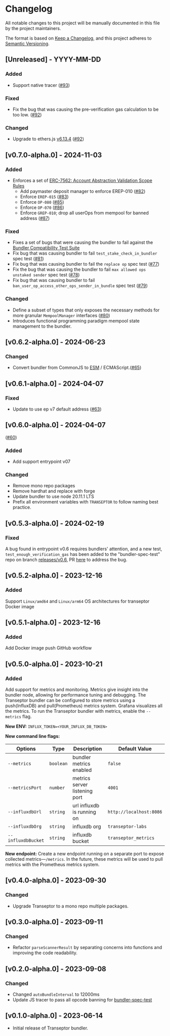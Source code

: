 # Changelog

All notable changes to this project will be manually documented in this file by the project maintainers.

The format is based on [Keep a Changelog](https://keepachangelog.com/en/1.1.0/),
and this project adheres to [Semantic Versioning](https://semver.org/spec/v2.0.0.html).

## [Unreleased] - YYYY-MM-DD

### Added

- Support native tracer ([#93](https://github.com/transeptorlabs/transeptor-bundler/pull/93))

### Fixed

- Fix the bug that was causing the pre-verification gas calculation to be too low. ([#92](https://github.com/transeptorlabs/transeptor-bundler/pull/92))

### Changed

- Upgrade to ethers.js [v6.13.4](https://github.com/ethers-io/ethers.js/releases/tag/v6.13.4) ([#92](https://github.com/transeptorlabs/transeptor-bundler/pull/92))

## [v0.7.0-alpha.0] - 2024-11-03

### Added

- Enforces a set of [ERC-7562: Account Abstraction Validation Scope Rules](https://eips.ethereum.org/EIPS/eip-7562)
  - Add paymaster deposit manager to enforce EREP-010 ([#82](https://github.com/transeptorlabs/transeptor-bundler/pull/82))
  - Enforce `EREP-015` ([#83](https://github.com/transeptorlabs/transeptor-bundler/pull/83))
  - Enforce `OP-080` ([#85](https://github.com/transeptorlabs/transeptor-bundler/pull/85))
  - Enforce `OP-070` ([#86](https://github.com/transeptorlabs/transeptor-bundler/pull/86))
  - Enforce `GREP-010`; drop all userOps from mempool for banned address ([#87](https://github.com/transeptorlabs/transeptor-bundler/pull/87))

### Fixed

- Fixes a set of bugs that were causing the bundler to fail against the [Bundler Compatibility Test Suite](https://github.com/eth-infinitism/bundler-spec-tests)
- Fix bug that was causing bundler to fail `test_stake_check_in_bundler` spec test ([#81](https://github.com/transeptorlabs/transeptor-bundler/pull/81))
- Fix bug that was causing bundler to fail the `replace op` spec test ([#77](https://github.com/transeptorlabs/transeptor-bundler/pull/77))
- Fix the bug that was causing the bundler to fail `max allowed ops unstaked sender` spec test ([#78](https://github.com/transeptorlabs/transeptor-bundler/pull/78))
- Fix bug that was causing bundler to fail `ban_user_op_access_other_ops_sender_in_bundle` spec test ([#79](https://github.com/transeptorlabs/transeptor-bundler/pull/79))

### Changed

- Define a subset of types that only exposes the necessary methods for more granular `MempoolManager` interfaces ([#80](https://github.com/transeptorlabs/transeptor-bundler/pull/80))
- Introduces functional programming paradigm mempool state management to the bundler.
  
## [v0.6.2-alpha.0] - 2024-06-23

### Changed

- Convert bundler from CommonJS to [ESM](https://gist.github.com/sindresorhus/a39789f98801d908bbc7ff3ecc99d99c) / ECMAScript.([#65](https://github.com/transeptorlabs/transeptor-bundler/pull/65))

## [v0.6.1-alpha.0] - 2024-04-07

### Fixed

- Update to use ep v7 default address ([#63](https://github.com/transeptorlabs/transeptor-bundler/pull/63))

## [v0.6.0-alpha.0] - 2024-04-07

([#60](https://github.com/transeptorlabs/transeptor-bundler/pull/60))

### Added

- Add support entrypoint v07 

### Changed

- Remove mono repo packages
- Remove hardhat and replace with forge
- Update bundler to use node 20.11.1 LTS
- Prefix all environment variables with `TRANSEPTOR` to follow naming best practice.

## [v0.5.3-alpha.0] - 2024-02-19

### Fixed

A bug found in entrypoint v0.6 requires bundlers' attention, and a new test, `test_enough_verification_gas` has been added to the "bundler-spec-test" repo on branch [releases/v0.6](https://github.com/eth-infinitism/bundler-spec-tests/tree/releases/v0.6), PR [here](https://github.com/eth-infinitism/bundler-spec-tests/pull/57) to address the bug. 

## [v0.5.2-alpha.0] - 2023-12-16

### Added

Support `Linux/amd64` and `Linux/arm64` OS architectures for transeptor Docker image


## [v0.5.1-alpha.0] - 2023-12-16

### Added

Add Docker image push GitHub workflow

## [v0.5.0-alpha.0] - 2023-10-21

### Added

Add support for metrics and monitoring. Metrics give insight into the bundler node, allowing for performance tuning and debugging. The Transeptor bundler can be configured to store metrics using a push(InfluxDB) and pull(Prometheus) metrics system. Grafana visualizes all the metrics. To run the Transeptor bundler with metrics, enable the `--metrics` flag.

**New ENV:**
`INFLUX_TOKEN=<YOUR_INFLUX_DB_TOKEN>`


**New command line flags:**

|      **Options** | **Type** | **Description** | **Default Value** |
| -------------------- | ------- | ------------------------------------------------------------------- | ----------------------- |
|       `--metrics` | `boolean` | bundler metrics enabled              | `false` |
|       `--metricsPort` | `number` | metrics server listening port              | `4001` |
|       `--influxdbUrl` | `string` | url influxdb is running on            | `http://localhost:8086` |
|       `--influxdbOrg` | `string` | influxdb org              | `transeptor-labs` |
|       `--influxdbBucket` | `string` | influxdb bucket              | `transeptor_metrics` |

**New endpoint:**
Create a new endpoint running on a separate port to expose collected metrics—`/metrics`. In the future, these metrics will be used to pull metrics with the Prometheus metrics system.

## [v0.4.0-alpha.0] - 2023-09-30

### Changed

- Upgrade Transeptor to a mono repo multiple packages.

## [v0.3.0-alpha.0] - 2023-09-11

### Changed

- Refactor `parseScannerResult` by separating concerns into functions and improving the code readability.

## [v0.2.0-alpha.0] - 2023-09-08

### Changed

- Changed `autoBundleInterval` to 12000ms
- Update JS tracer to pass all opcode banning  for [bundler-spec-test](https://github.com/eth-infinitism/bundler-spec-tests/)


## [v0.1.0-alpha.0] - 2023-06-14

- Initial release of Transeptor bundler.
  